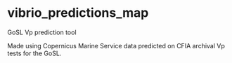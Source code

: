# vibrio_predictions_map
GoSL Vp prediction tool

Made using Copernicus Marine Service data predicted on CFIA archival Vp tests for the GoSL.
